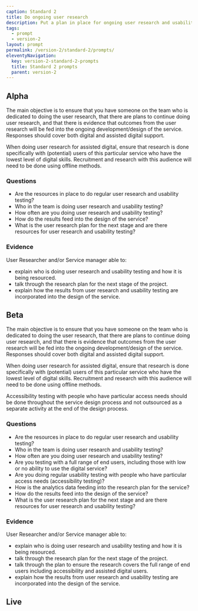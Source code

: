 ```yaml
---
caption: Standard 2
title: Do ongoing user research
description: Put a plan in place for ongoing user research and usability testing to continuously seek feedback from users to improve the service.
tags:
  - prompt
  - version-2
layout: prompt
permalink: /version-2/standard-2/prompts/
eleventyNavigation:
  key: version-2-standard-2-prompts
  title: Standard 2 prompts
  parent: version-2
---
```


## Alpha

The main objective is to ensure that you have someone on the team who is dedicated to doing the user research, that there are plans to continue doing user research, and that there is evidence that outcomes from the user research will be fed into the ongoing development/design of the service. Responses should cover both digital and assisted digital support.

When doing user research for assisted digital, ensure that research is done specifically with (potential) users of this particular service who have the lowest level of digital skills. Recruitment and research with this audience will need to be done using offline methods.

### Questions

- Are the resources in place to do regular user research and usability testing?
- Who in the team is doing user research and usability testing?
- How often are you doing user research and usability testing?
- How do the results feed into the design of the service?
- What is the user research plan for the next stage and are there resources for user research and usability testing?

### Evidence

User Researcher and/or Service manager able to:

- explain who is doing user research and usability testing and how it is being resourced.
- talk through the research plan for the next stage of the project.
- explain how the results from user research and usability testing are incorporated into the design of the service.

## Beta

The main objective is to ensure that you have someone on the team who is dedicated to doing the user research, that there are plans to continue doing user research, and that there is evidence that outcomes from the user research will be fed into the ongoing development/design of the service. Responses should cover both digital and assisted digital support.

When doing user research for assisted digital, ensure that research is done specifically with (potential) users of this particular service who have the lowest level of digital skills. Recruitment and research with this audience will need to be done using offline methods.

Accessibility testing with people who have particular access needs should be done throughout the service design process and not outsourced as a separate activity at the end of the design process.

### Questions

- Are the resources in place to do regular user research and usability testing?
- Who in the team is doing user research and usability testing?
- How often are you doing user research and usability testing?
- Are you testing with a full range of end users, including those with low or no ability to use the digital service?
- Are you doing regular usability testing with people who have particular access needs (accessibility testing)?
- How is the analytics data feeding into the research plan for the service?
- How do the results feed into the design of the service?
- What is the user research plan for the next stage and are there resources for user research and usability testing?

### Evidence

User Researcher and/or Service manager able to:

- explain who is doing user research and usability testing and how it is being resourced.
- talk through the research plan for the next stage of the project.
- talk through the plan to ensure the research covers the full range of end users including accessibility and assisted digital users.
- explain how the results from user research and usability testing are incorporated into the design of the service.

## Live
